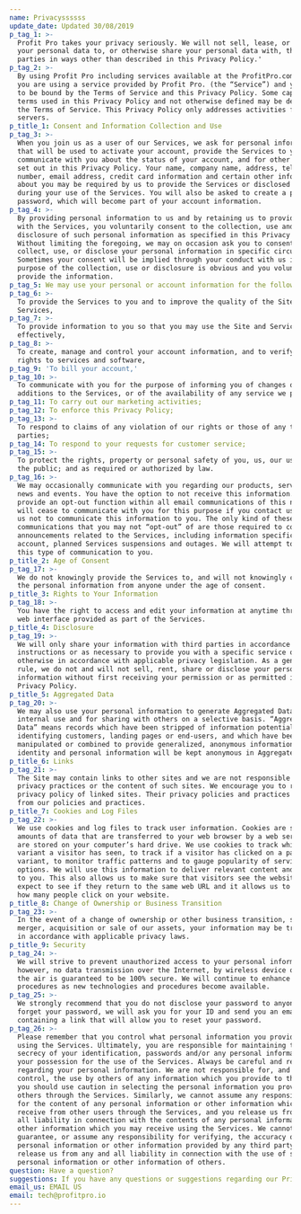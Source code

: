 ```yaml
---
name: Privacyssssss
update_date: Updated 30/08/2019
p_tag_1: >-
  Profit Pro takes your privacy seriously. We will not sell, lease, or exchange
  your personal data to, or otherwise share your personal data with, third
  parties in ways other than described in this Privacy Policy.'
p_tag_2: >-
  By using Profit Pro including services available at the ProfitPro.com domains,
  you are using a service provided by Profit Pro. (the “Service”) and you agree
  to be bound by the Terms of Service and this Privacy Policy. Some capitalized
  terms used in this Privacy Policy and not otherwise defined may be defined in
  the Terms of Service. This Privacy Policy only addresses activities from our
  servers.
p_title_1: Consent and Information Collection and Use
p_tag_3: >-
  When you join us as a user of our Services, we ask for personal information
  that will be used to activate your account, provide the Services to you,
  communicate with you about the status of your account, and for other purposes
  set out in this Privacy Policy. Your name, company name, address, telephone
  number, email address, credit card information and certain other information
  about you may be required by us to provide the Services or disclosed by you
  during your use of the Services. You will also be asked to create a private
  password, which will become part of your account information.
p_tag_4: >-
  By providing personal information to us and by retaining us to provide you
  with the Services, you voluntarily consent to the collection, use and
  disclosure of such personal information as specified in this Privacy Policy.
  Without limiting the foregoing, we may on occasion ask you to consent when we
  collect, use, or disclose your personal information in specific circumstances.
  Sometimes your consent will be implied through your conduct with us if the
  purpose of the collection, use or disclosure is obvious and you voluntarily
  provide the information.
p_tag_5: We may use your personal or account information for the following purposes
p_tag_6: >-
  To provide the Services to you and to improve the quality of the Site and
  Services,
p_tag_7: >-
  To provide information to you so that you may use the Site and Services more
  effectively,
p_tag_8: >-
  To create, manage and control your account information, and to verify access
  rights to services and software,
p_tag_9: 'To bill your account,'
p_tag_10: >-
  To communicate with you for the purpose of informing you of changes or
  additions to the Services, or of the availability of any service we provide,
p_tag_11: To carry out our marketing activities;
p_tag_12: To enforce this Privacy Policy;
p_tag_13: >-
  To respond to claims of any violation of our rights or those of any third
  parties;
p_tag_14: To respond to your requests for customer service;
p_tag_15: >-
  To protect the rights, property or personal safety of you, us, our users and
  the public; and as required or authorized by law.
p_tag_16: >-
  We may occasionally communicate with you regarding our products, services,
  news and events. You have the option to not receive this information. We
  provide an opt-out function within all email communications of this nature, or
  will cease to communicate with you for this purpose if you contact us and tell
  us not to communicate this information to you. The only kind of these
  communications that you may not “opt-out” of are those required to communicate
  announcements related to the Services, including information specific to your
  account, planned Services suspensions and outages. We will attempt to minimize
  this type of communication to you.
p_title_2: Age of Consent
p_tag_17: >-
  We do not knowingly provide the Services to, and will not knowingly collect
  the personal information from anyone under the age of consent.
p_title_3: Rights to Your Information
p_tag_18: >-
  You have the right to access and edit your information at anytime through the
  web interface provided as part of the Services.
p_title_4: Disclosure
p_tag_19: >-
  We will only share your information with third parties in accordance with your
  instructions or as necessary to provide you with a specific service or
  otherwise in accordance with applicable privacy legislation. As a general
  rule, we do not and will not sell, rent, share or disclose your personal
  information without first receiving your permission or as permitted in this
  Privacy Policy.
p_title_5: Aggregated Data
p_tag_20: >-
  We may also use your personal information to generate Aggregated Data for
  internal use and for sharing with others on a selective basis. “Aggregated
  Data” means records which have been stripped of information potentially
  identifying customers, landing pages or end-users, and which have been
  manipulated or combined to provide generalized, anonymous information. Your
  identity and personal information will be kept anonymous in Aggregated Data.
p_title_6: Links
p_tag_21: >-
  The Site may contain links to other sites and we are not responsible for the
  privacy practices or the content of such sites. We encourage you to read the
  privacy policy of linked sites. Their privacy policies and practices differ
  from our policies and practices.
p_title_7: Cookies and Log Files
p_tag_22: >-
  We use cookies and log files to track user information. Cookies are small
  amounts of data that are transferred to your web browser by a web server and
  are stored on your computer’s hard drive. We use cookies to track which page
  variant a visitor has seen, to track if a visitor has clicked on a page
  variant, to monitor traffic patterns and to gauge popularity of service
  options. We will use this information to deliver relevant content and services
  to you. This also allows us to make sure that visitors see the website they
  expect to see if they return to the same web URL and it allows us to tell you
  how many people click on your website.
p_title_8: Change of Ownership or Business Transition
p_tag_23: >-
  In the event of a change of ownership or other business transition, such as a
  merger, acquisition or sale of our assets, your information may be transferred
  in accordance with applicable privacy laws.
p_title_9: Security
p_tag_24: >-
  We will strive to prevent unauthorized access to your personal information,
  however, no data transmission over the Internet, by wireless device or over
  the air is guaranteed to be 100% secure. We will continue to enhance security
  procedures as new technologies and procedures become available.
p_tag_25: >-
  We strongly recommend that you do not disclose your password to anyone. If you
  forget your password, we will ask you for your ID and send you an email
  containing a link that will allow you to reset your password.
p_tag_26: >-
  Please remember that you control what personal information you provide while
  using the Services. Ultimately, you are responsible for maintaining the
  secrecy of your identification, passwords and/or any personal information in
  your possession for the use of the Services. Always be careful and responsible
  regarding your personal information. We are not responsible for, and cannot
  control, the use by others of any information which you provide to them and
  you should use caution in selecting the personal information you provide to
  others through the Services. Similarly, we cannot assume any responsibility
  for the content of any personal information or other information which you
  receive from other users through the Services, and you release us from any and
  all liability in connection with the contents of any personal information or
  other information which you may receive using the Services. We cannot
  guarantee, or assume any responsibility for verifying, the accuracy of the
  personal information or other information provided by any third party. You
  release us from any and all liability in connection with the use of such
  personal information or other information of others.
question: Have a question?
suggestions: If you have any questions or suggestions regarding our Privacy Policy.
email_us: EMAIL US
email: tech@profitpro.io
---
```


